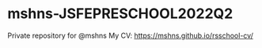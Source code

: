 # mshns-JSFEPRESCHOOL2022Q2
Private repository for @mshns
My CV: https://mshns.github.io/rsschool-cv/

